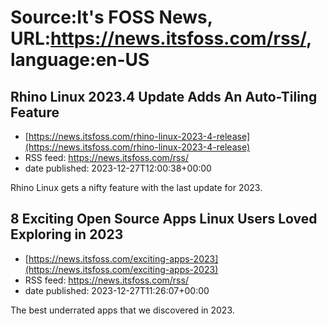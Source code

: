 # Source:It's FOSS News, URL:https://news.itsfoss.com/rss/, language:en-US

## Rhino Linux 2023.4 Update Adds An Auto-Tiling Feature
 - [https://news.itsfoss.com/rhino-linux-2023-4-release](https://news.itsfoss.com/rhino-linux-2023-4-release)
 - RSS feed: https://news.itsfoss.com/rss/
 - date published: 2023-12-27T12:00:38+00:00

Rhino Linux gets a nifty feature with the last update for 2023.

## 8 Exciting Open Source Apps Linux Users Loved Exploring in 2023
 - [https://news.itsfoss.com/exciting-apps-2023](https://news.itsfoss.com/exciting-apps-2023)
 - RSS feed: https://news.itsfoss.com/rss/
 - date published: 2023-12-27T11:26:07+00:00

The best underrated apps that we discovered in 2023.

